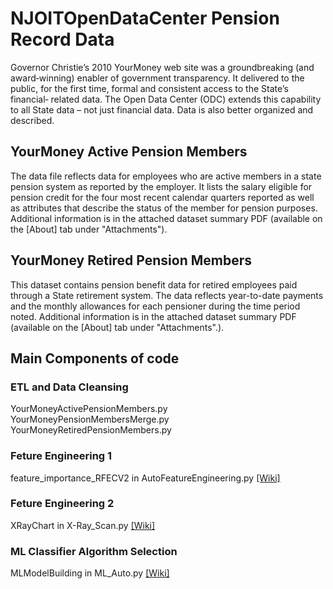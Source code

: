 # NJOITOpenDataCenter Pension Record Data
Governor Christie’s 2010 YourMoney web site was a groundbreaking (and award‐winning) enabler of government transparency. It delivered to the public, for the first time, formal and consistent access to the State’s financial‐ related data. The Open Data Center (ODC) extends this capability to all State data – not just financial data. Data is also better organized and described.

## YourMoney Active Pension Members
The data file reflects data for employees who are active members in a state pension system as reported by the employer. It lists the salary eligible for pension credit for the four most recent calendar quarters reported as well as attributes that describe the status of the member for pension purposes. Additional information is in the attached dataset summary PDF (available on the [About] tab under "Attachments").

## YourMoney Retired Pension Members
This dataset contains pension benefit data for retired employees paid through a State retirement system. The data reflects year-to-date payments and the monthly allowances for each pensioner during the time period noted. Additional information is in the attached dataset summary PDF (available on the [About] tab under "Attachments".).

## Main Components of code

### ETL and Data Cleansing  
YourMoneyActivePensionMembers.py	
YourMoneyPensionMembersMerge.py	
YourMoneyRetiredPensionMembers.py

### Feture Engineering 1
feature_importance_RFECV2 in AutoFeatureEngineering.py [[Wiki]](https://github.com/akaicomet/Portuguese-Bank-Marketing/wiki/Recursive-Feature-Elimination-and-Cross-validated-selection-(RFEC)-with-sets-of-learning-classifier-and-data-transformation)

### Feture Engineering 2
XRayChart in X-Ray_Scan.py [[Wiki]](https://github.com/akaicomet/Portuguese-Bank-Marketing/wiki/Data-Transformation-and-Feature-Extraction)

### ML Classifier Algorithm Selection
MLModelBuilding in ML_Auto.py [[Wiki]]( https://github.com/akaicomet/Portuguese-Bank-Marketing/wiki/Machine-Learning-Model-Building-in-ML_Auto-Module)
